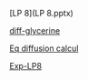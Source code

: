 [LP 8](LP 8.pptx)

[diff-glycerine](diff-glycerine.qti)

[Eq diffusion calcul](Diffusion1-2011v2.pdf)

[Exp-LP8](Exp-LP8.png)
